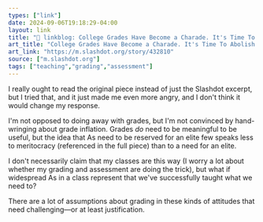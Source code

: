 ```yaml
---
types: ["link"]
date: 2024-09-06T19:18:29-04:00
layout: link
title: "🔗 linkblog: College Grades Have Become a Charade. It's Time To Abolish Them. - Slashdot'"
art_title: "College Grades Have Become a Charade. It's Time To Abolish Them. - Slashdot"
art_link: "https://m.slashdot.org/story/432810"
source: ["m.slashdot.org"]
tags: ["teaching","grading","assessment"]
---
```

I really ought to read the original piece instead of just the Slashdot excerpt, but I tried that, and it just made me even more angry, and I don't think it would change my response.

I'm not opposed to doing away with grades, but I'm not convinced by hand-wringing about grade inflation. Grades *do* need to be meaningful to be useful, but the idea that As need to be reserved for an elite few speaks less to meritocracy (referenced in the full piece) than to a need for an elite. 

I don't necessarily claim that my classes are this way (I worry a lot about whether my grading and assessment are doing the trick), but what if widespread As in a class represent that we've successfully taught what we need to?

There are a lot of assumptions about grading in these kinds of attitudes that need challenging—or at least justification.
